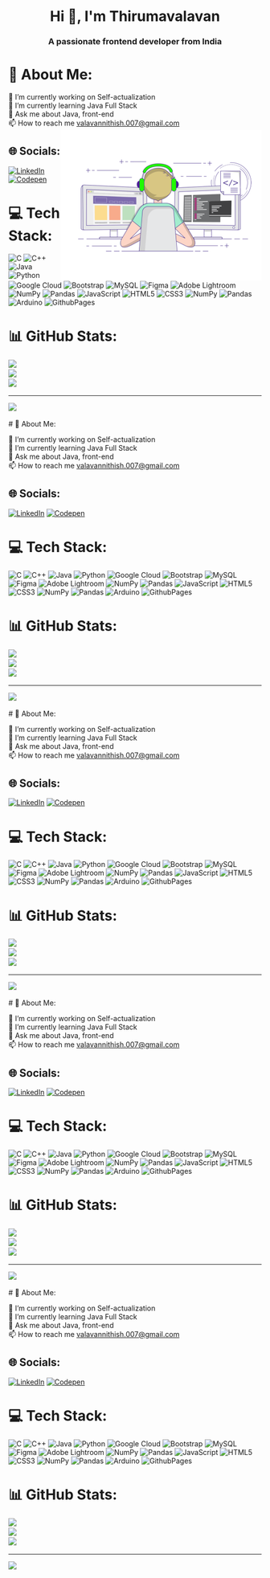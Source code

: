 <h1 align="center">Hi 👋, I'm Thirumavalavan</h1>
<h3 align="center">A passionate frontend developer from India</h3>


# 💫 About Me:
🔭 I’m currently working on Self-actualization<br>🌱 I’m currently learning Java Full Stack<br>💬 Ask me about Java, front-end<br>📫 How to reach me valavannithish.007@gmail.com
<img align="right" alt="Coding" width="400" src="https://raw.githubusercontent.com/devSouvik/devSouvik/master/gif3.gif"> 

## 🌐 Socials:
[![LinkedIn](https://img.shields.io/badge/LinkedIn-%230077B5.svg?logo=linkedin&logoColor=white)](https://linkedin.com/in/thirumavalavan-p-196872248) [![Codepen](https://img.shields.io/badge/Codepen-000000?style=for-the-badge&logo=codepen&logoColor=white)](https://codepen.io/thirunithish28) 

# 💻 Tech Stack:
![C](https://img.shields.io/badge/c-%2300599C.svg?style=for-the-badge&logo=c&logoColor=white) ![C++](https://img.shields.io/badge/c++-%2300599C.svg?style=for-the-badge&logo=c%2B%2B&logoColor=white) ![Java](https://img.shields.io/badge/java-%23ED8B00.svg?style=for-the-badge&logo=openjdk&logoColor=white) ![Python](https://img.shields.io/badge/python-3670A0?style=for-the-badge&logo=python&logoColor=ffdd54) ![Google Cloud](https://img.shields.io/badge/GoogleCloud-%234285F4.svg?style=for-the-badge&logo=google-cloud&logoColor=white) ![Bootstrap](https://img.shields.io/badge/bootstrap-%238511FA.svg?style=for-the-badge&logo=bootstrap&logoColor=white) ![MySQL](https://img.shields.io/badge/mysql-%2300000f.svg?style=for-the-badge&logo=mysql&logoColor=white) ![Figma](https://img.shields.io/badge/figma-%23F24E1E.svg?style=for-the-badge&logo=figma&logoColor=white) ![Adobe Lightroom](https://img.shields.io/badge/Adobe%20Lightroom-31A8FF.svg?style=for-the-badge&logo=Adobe%20Lightroom&logoColor=white) ![NumPy](https://img.shields.io/badge/numpy-%23013243.svg?style=for-the-badge&logo=numpy&logoColor=white) ![Pandas](https://img.shields.io/badge/pandas-%23150458.svg?style=for-the-badge&logo=pandas&logoColor=white) ![JavaScript](https://img.shields.io/badge/javascript-%23323330.svg?style=for-the-badge&logo=javascript&logoColor=%23F7DF1E) ![HTML5](https://img.shields.io/badge/html5-%23E34F26.svg?style=for-the-badge&logo=html5&logoColor=white) ![CSS3](https://img.shields.io/badge/css3-%231572B6.svg?style=for-the-badge&logo=css3&logoColor=white) ![NumPy](https://img.shields.io/badge/numpy-%23013243.svg?style=for-the-badge&logo=numpy&logoColor=white) ![Pandas](https://img.shields.io/badge/pandas-%23150458.svg?style=for-the-badge&logo=pandas&logoColor=white) ![Arduino](https://img.shields.io/badge/-Arduino-00979D?style=for-the-badge&logo=Arduino&logoColor=white) ![GithubPages](https://img.shields.io/badge/github%20pages-121013?style=for-the-badge&logo=github&logoColor=white)
# 📊 GitHub Stats:
![](https://github-readme-stats.vercel.app/api?username=ThiruNithish28&theme=dark&hide_border=false&include_all_commits=false&count_private=false)<br/>
![](https://github-readme-streak-stats.herokuapp.com/?user=ThiruNithish28&theme=dark&hide_border=false)<br/>
![](https://github-readme-stats.vercel.app/api/top-langs/?username=ThiruNithish28&theme=dark&hide_border=false&include_all_commits=false&count_private=false&layout=compact)

---
[![](https://visitcount.itsvg.in/api?id=ThiruNithish28&icon=0&color=0)](https://visitcount.itsvg.in)

<!-- Proudly created with GPRM ( https://gprm.itsvg.in ) --># 💫 About Me:
🔭 I’m currently working on Self-actualization<br>🌱 I’m currently learning Java Full Stack<br>💬 Ask me about Java, front-end<br>📫 How to reach me valavannithish.007@gmail.com


## 🌐 Socials:
[![LinkedIn](https://img.shields.io/badge/LinkedIn-%230077B5.svg?logo=linkedin&logoColor=white)](https://linkedin.com/in/thirumavalavan-p-196872248) [![Codepen](https://img.shields.io/badge/Codepen-000000?style=for-the-badge&logo=codepen&logoColor=white)](https://codepen.io/thirunithish28) 

# 💻 Tech Stack:
![C](https://img.shields.io/badge/c-%2300599C.svg?style=for-the-badge&logo=c&logoColor=white) ![C++](https://img.shields.io/badge/c++-%2300599C.svg?style=for-the-badge&logo=c%2B%2B&logoColor=white) ![Java](https://img.shields.io/badge/java-%23ED8B00.svg?style=for-the-badge&logo=openjdk&logoColor=white) ![Python](https://img.shields.io/badge/python-3670A0?style=for-the-badge&logo=python&logoColor=ffdd54) ![Google Cloud](https://img.shields.io/badge/GoogleCloud-%234285F4.svg?style=for-the-badge&logo=google-cloud&logoColor=white) ![Bootstrap](https://img.shields.io/badge/bootstrap-%238511FA.svg?style=for-the-badge&logo=bootstrap&logoColor=white) ![MySQL](https://img.shields.io/badge/mysql-%2300000f.svg?style=for-the-badge&logo=mysql&logoColor=white) ![Figma](https://img.shields.io/badge/figma-%23F24E1E.svg?style=for-the-badge&logo=figma&logoColor=white) ![Adobe Lightroom](https://img.shields.io/badge/Adobe%20Lightroom-31A8FF.svg?style=for-the-badge&logo=Adobe%20Lightroom&logoColor=white) ![NumPy](https://img.shields.io/badge/numpy-%23013243.svg?style=for-the-badge&logo=numpy&logoColor=white) ![Pandas](https://img.shields.io/badge/pandas-%23150458.svg?style=for-the-badge&logo=pandas&logoColor=white) ![JavaScript](https://img.shields.io/badge/javascript-%23323330.svg?style=for-the-badge&logo=javascript&logoColor=%23F7DF1E) ![HTML5](https://img.shields.io/badge/html5-%23E34F26.svg?style=for-the-badge&logo=html5&logoColor=white) ![CSS3](https://img.shields.io/badge/css3-%231572B6.svg?style=for-the-badge&logo=css3&logoColor=white) ![NumPy](https://img.shields.io/badge/numpy-%23013243.svg?style=for-the-badge&logo=numpy&logoColor=white) ![Pandas](https://img.shields.io/badge/pandas-%23150458.svg?style=for-the-badge&logo=pandas&logoColor=white) ![Arduino](https://img.shields.io/badge/-Arduino-00979D?style=for-the-badge&logo=Arduino&logoColor=white) ![GithubPages](https://img.shields.io/badge/github%20pages-121013?style=for-the-badge&logo=github&logoColor=white)
# 📊 GitHub Stats:
![](https://github-readme-stats.vercel.app/api?username=ThiruNithish28&theme=dark&hide_border=false&include_all_commits=false&count_private=false)<br/>
![](https://github-readme-streak-stats.herokuapp.com/?user=ThiruNithish28&theme=dark&hide_border=false)<br/>
![](https://github-readme-stats.vercel.app/api/top-langs/?username=ThiruNithish28&theme=dark&hide_border=false&include_all_commits=false&count_private=false&layout=compact)

---
[![](https://visitcount.itsvg.in/api?id=ThiruNithish28&icon=0&color=0)](https://visitcount.itsvg.in)

<!-- Proudly created with GPRM ( https://gprm.itsvg.in ) --># 💫 About Me:
🔭 I’m currently working on Self-actualization<br>🌱 I’m currently learning Java Full Stack<br>💬 Ask me about Java, front-end<br>📫 How to reach me valavannithish.007@gmail.com


## 🌐 Socials:
[![LinkedIn](https://img.shields.io/badge/LinkedIn-%230077B5.svg?logo=linkedin&logoColor=white)](https://linkedin.com/in/thirumavalavan-p-196872248) [![Codepen](https://img.shields.io/badge/Codepen-000000?style=for-the-badge&logo=codepen&logoColor=white)](https://codepen.io/thirunithish28) 

# 💻 Tech Stack:
![C](https://img.shields.io/badge/c-%2300599C.svg?style=for-the-badge&logo=c&logoColor=white) ![C++](https://img.shields.io/badge/c++-%2300599C.svg?style=for-the-badge&logo=c%2B%2B&logoColor=white) ![Java](https://img.shields.io/badge/java-%23ED8B00.svg?style=for-the-badge&logo=openjdk&logoColor=white) ![Python](https://img.shields.io/badge/python-3670A0?style=for-the-badge&logo=python&logoColor=ffdd54) ![Google Cloud](https://img.shields.io/badge/GoogleCloud-%234285F4.svg?style=for-the-badge&logo=google-cloud&logoColor=white) ![Bootstrap](https://img.shields.io/badge/bootstrap-%238511FA.svg?style=for-the-badge&logo=bootstrap&logoColor=white) ![MySQL](https://img.shields.io/badge/mysql-%2300000f.svg?style=for-the-badge&logo=mysql&logoColor=white) ![Figma](https://img.shields.io/badge/figma-%23F24E1E.svg?style=for-the-badge&logo=figma&logoColor=white) ![Adobe Lightroom](https://img.shields.io/badge/Adobe%20Lightroom-31A8FF.svg?style=for-the-badge&logo=Adobe%20Lightroom&logoColor=white) ![NumPy](https://img.shields.io/badge/numpy-%23013243.svg?style=for-the-badge&logo=numpy&logoColor=white) ![Pandas](https://img.shields.io/badge/pandas-%23150458.svg?style=for-the-badge&logo=pandas&logoColor=white) ![JavaScript](https://img.shields.io/badge/javascript-%23323330.svg?style=for-the-badge&logo=javascript&logoColor=%23F7DF1E) ![HTML5](https://img.shields.io/badge/html5-%23E34F26.svg?style=for-the-badge&logo=html5&logoColor=white) ![CSS3](https://img.shields.io/badge/css3-%231572B6.svg?style=for-the-badge&logo=css3&logoColor=white) ![NumPy](https://img.shields.io/badge/numpy-%23013243.svg?style=for-the-badge&logo=numpy&logoColor=white) ![Pandas](https://img.shields.io/badge/pandas-%23150458.svg?style=for-the-badge&logo=pandas&logoColor=white) ![Arduino](https://img.shields.io/badge/-Arduino-00979D?style=for-the-badge&logo=Arduino&logoColor=white) ![GithubPages](https://img.shields.io/badge/github%20pages-121013?style=for-the-badge&logo=github&logoColor=white)
# 📊 GitHub Stats:
![](https://github-readme-stats.vercel.app/api?username=ThiruNithish28&theme=dark&hide_border=false&include_all_commits=false&count_private=false)<br/>
![](https://github-readme-streak-stats.herokuapp.com/?user=ThiruNithish28&theme=dark&hide_border=false)<br/>
![](https://github-readme-stats.vercel.app/api/top-langs/?username=ThiruNithish28&theme=dark&hide_border=false&include_all_commits=false&count_private=false&layout=compact)

---
[![](https://visitcount.itsvg.in/api?id=ThiruNithish28&icon=0&color=0)](https://visitcount.itsvg.in)

<!-- Proudly created with GPRM ( https://gprm.itsvg.in ) --># 💫 About Me:
🔭 I’m currently working on Self-actualization<br>🌱 I’m currently learning Java Full Stack<br>💬 Ask me about Java, front-end<br>📫 How to reach me valavannithish.007@gmail.com


## 🌐 Socials:
[![LinkedIn](https://img.shields.io/badge/LinkedIn-%230077B5.svg?logo=linkedin&logoColor=white)](https://linkedin.com/in/thirumavalavan-p-196872248) [![Codepen](https://img.shields.io/badge/Codepen-000000?style=for-the-badge&logo=codepen&logoColor=white)](https://codepen.io/thirunithish28) 

# 💻 Tech Stack:
![C](https://img.shields.io/badge/c-%2300599C.svg?style=for-the-badge&logo=c&logoColor=white) ![C++](https://img.shields.io/badge/c++-%2300599C.svg?style=for-the-badge&logo=c%2B%2B&logoColor=white) ![Java](https://img.shields.io/badge/java-%23ED8B00.svg?style=for-the-badge&logo=openjdk&logoColor=white) ![Python](https://img.shields.io/badge/python-3670A0?style=for-the-badge&logo=python&logoColor=ffdd54) ![Google Cloud](https://img.shields.io/badge/GoogleCloud-%234285F4.svg?style=for-the-badge&logo=google-cloud&logoColor=white) ![Bootstrap](https://img.shields.io/badge/bootstrap-%238511FA.svg?style=for-the-badge&logo=bootstrap&logoColor=white) ![MySQL](https://img.shields.io/badge/mysql-%2300000f.svg?style=for-the-badge&logo=mysql&logoColor=white) ![Figma](https://img.shields.io/badge/figma-%23F24E1E.svg?style=for-the-badge&logo=figma&logoColor=white) ![Adobe Lightroom](https://img.shields.io/badge/Adobe%20Lightroom-31A8FF.svg?style=for-the-badge&logo=Adobe%20Lightroom&logoColor=white) ![NumPy](https://img.shields.io/badge/numpy-%23013243.svg?style=for-the-badge&logo=numpy&logoColor=white) ![Pandas](https://img.shields.io/badge/pandas-%23150458.svg?style=for-the-badge&logo=pandas&logoColor=white) ![JavaScript](https://img.shields.io/badge/javascript-%23323330.svg?style=for-the-badge&logo=javascript&logoColor=%23F7DF1E) ![HTML5](https://img.shields.io/badge/html5-%23E34F26.svg?style=for-the-badge&logo=html5&logoColor=white) ![CSS3](https://img.shields.io/badge/css3-%231572B6.svg?style=for-the-badge&logo=css3&logoColor=white) ![NumPy](https://img.shields.io/badge/numpy-%23013243.svg?style=for-the-badge&logo=numpy&logoColor=white) ![Pandas](https://img.shields.io/badge/pandas-%23150458.svg?style=for-the-badge&logo=pandas&logoColor=white) ![Arduino](https://img.shields.io/badge/-Arduino-00979D?style=for-the-badge&logo=Arduino&logoColor=white) ![GithubPages](https://img.shields.io/badge/github%20pages-121013?style=for-the-badge&logo=github&logoColor=white)
# 📊 GitHub Stats:
![](https://github-readme-stats.vercel.app/api?username=ThiruNithish28&theme=dark&hide_border=false&include_all_commits=false&count_private=false)<br/>
![](https://github-readme-streak-stats.herokuapp.com/?user=ThiruNithish28&theme=dark&hide_border=false)<br/>
![](https://github-readme-stats.vercel.app/api/top-langs/?username=ThiruNithish28&theme=dark&hide_border=false&include_all_commits=false&count_private=false&layout=compact)

---
[![](https://visitcount.itsvg.in/api?id=ThiruNithish28&icon=0&color=0)](https://visitcount.itsvg.in)

<!-- Proudly created with GPRM ( https://gprm.itsvg.in ) --># 💫 About Me:
🔭 I’m currently working on Self-actualization<br>🌱 I’m currently learning Java Full Stack<br>💬 Ask me about Java, front-end<br>📫 How to reach me valavannithish.007@gmail.com


## 🌐 Socials:
[![LinkedIn](https://img.shields.io/badge/LinkedIn-%230077B5.svg?logo=linkedin&logoColor=white)](https://linkedin.com/in/thirumavalavan-p-196872248) [![Codepen](https://img.shields.io/badge/Codepen-000000?style=for-the-badge&logo=codepen&logoColor=white)](https://codepen.io/thirunithish28) 

# 💻 Tech Stack:
![C](https://img.shields.io/badge/c-%2300599C.svg?style=for-the-badge&logo=c&logoColor=white) ![C++](https://img.shields.io/badge/c++-%2300599C.svg?style=for-the-badge&logo=c%2B%2B&logoColor=white) ![Java](https://img.shields.io/badge/java-%23ED8B00.svg?style=for-the-badge&logo=openjdk&logoColor=white) ![Python](https://img.shields.io/badge/python-3670A0?style=for-the-badge&logo=python&logoColor=ffdd54) ![Google Cloud](https://img.shields.io/badge/GoogleCloud-%234285F4.svg?style=for-the-badge&logo=google-cloud&logoColor=white) ![Bootstrap](https://img.shields.io/badge/bootstrap-%238511FA.svg?style=for-the-badge&logo=bootstrap&logoColor=white) ![MySQL](https://img.shields.io/badge/mysql-%2300000f.svg?style=for-the-badge&logo=mysql&logoColor=white) ![Figma](https://img.shields.io/badge/figma-%23F24E1E.svg?style=for-the-badge&logo=figma&logoColor=white) ![Adobe Lightroom](https://img.shields.io/badge/Adobe%20Lightroom-31A8FF.svg?style=for-the-badge&logo=Adobe%20Lightroom&logoColor=white) ![NumPy](https://img.shields.io/badge/numpy-%23013243.svg?style=for-the-badge&logo=numpy&logoColor=white) ![Pandas](https://img.shields.io/badge/pandas-%23150458.svg?style=for-the-badge&logo=pandas&logoColor=white) ![JavaScript](https://img.shields.io/badge/javascript-%23323330.svg?style=for-the-badge&logo=javascript&logoColor=%23F7DF1E) ![HTML5](https://img.shields.io/badge/html5-%23E34F26.svg?style=for-the-badge&logo=html5&logoColor=white) ![CSS3](https://img.shields.io/badge/css3-%231572B6.svg?style=for-the-badge&logo=css3&logoColor=white) ![NumPy](https://img.shields.io/badge/numpy-%23013243.svg?style=for-the-badge&logo=numpy&logoColor=white) ![Pandas](https://img.shields.io/badge/pandas-%23150458.svg?style=for-the-badge&logo=pandas&logoColor=white) ![Arduino](https://img.shields.io/badge/-Arduino-00979D?style=for-the-badge&logo=Arduino&logoColor=white) ![GithubPages](https://img.shields.io/badge/github%20pages-121013?style=for-the-badge&logo=github&logoColor=white)
# 📊 GitHub Stats:
![](https://github-readme-stats.vercel.app/api?username=ThiruNithish28&theme=dark&hide_border=false&include_all_commits=false&count_private=false)<br/>
![](https://github-readme-streak-stats.herokuapp.com/?user=ThiruNithish28&theme=dark&hide_border=false)<br/>
![](https://github-readme-stats.vercel.app/api/top-langs/?username=ThiruNithish28&theme=dark&hide_border=false&include_all_commits=false&count_private=false&layout=compact)

---
[![](https://visitcount.itsvg.in/api?id=ThiruNithish28&icon=0&color=0)](https://visitcount.itsvg.in)

<!-- Proudly created with GPRM ( https://gprm.itsvg.in ) -->
